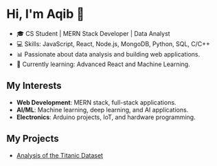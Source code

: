 # Hi, I'm Aqib 👋
- 🎓 CS Student | MERN Stack Developer | Data Analyst
- 💻 Skills: JavaScript, React, Node.js, MongoDB, Python, SQL, C/C++
- 📊 Passionate about data analysis and building web applications.
- 🌱 Currently learning: Advanced React and Machine Learning.

## My Interests
- **Web Development**: MERN stack, full-stack applications.
- **AI/ML**: Machine learning, deep learning, and AI applications.
- **Electronics**: Arduino projects, IoT, and hardware programming.

## My Projects
- [Analysis of the Titanic Dataset](https://jovian.com/muniraqibmunir/exploring-the-titanic-disaster)
